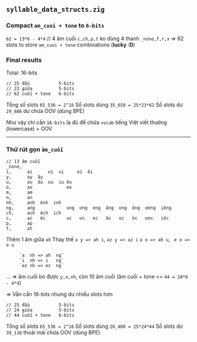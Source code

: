 ## `syllable_data_structs.zig`

### Compact `am_cuoi + tone` to `6-bits`

`62 = 13*6 - 4*4` // 4 âm cuối `c,ch,p,t` ko dùng 4 thanh `_none,f,r,x`
=> 62 slots to store `am_cuoi + tone` combinations (__lucky :D__)

### Final results

Total: 16-bits

    // 25 đầu           5-bits
    // 23 giữa          5-bits
    // 62 cuối + tone   6-bits

Tổng số slots `65_536 = 2^16`
Số slots dùng `35_650 = 25*23*62`
Số slots dư   `29_886` dư chứa OOV (dùng BPE)

Như vậy chỉ cần `16-bits` là đủ để chứa `vocab` tiếng Việt viết thường (lowercase) + OOV

- - -

### Thử rút gọn `âm_cuối`

    // 13 âm cuối
    _none,    
    i,      ai      ưi  ui     oi  ôi
    y,      ay  ây
    u,      au  âu  ưu  iu êu 
    o,      ao             eo
    m,      am 
    n,      an
    nh,     anh  ênh  inh
    ng,     ang            ung  ưng  eng  âng  ong  ông  ương  iêng
    ch,     ach  êch  ich
    c,      ac   êc        uc   ưc   ec   âc   oc   ôc   ươc   iêc
    p,      ap
    t,      at

Thêm 1 âm giữa `ah`
Thay thế `a y => ah i`, `az y => az i`
         `a o => ah u`, ` e o =>  e u`

         `a  nh => ah  ng`
         `i  nh => i   ng`
         `ez nh => ez  ng`
...
=> âm cuối bỏ được `y,o,nh`, còn 10 âm cuối (âm cuối + tone <= `44 = 10*6 - 4*4`)

=> Vẫn cần 16-bits nhưng dư nhiều slots hơn

    // 25 đầu           5-bits
    // 24 giữa          5-bits
    // 44 cuối + tone   6-bits

Tổng số slots `65_536 = 2^16`
Số slots dùng `26_400 = 25*24*44`
Số slots dư   `39_136` thoải mái chứa OOV (dùng BPE)
